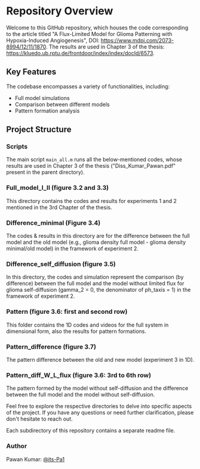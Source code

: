 # Repository Overview

Welcome to this GitHub repository, which houses the code corresponding to the article titled "A Flux-Limited Model for Glioma Patterning with Hypoxia-Induced Angiogenesis", DOI: https://www.mdpi.com/2073-8994/12/11/1870. The results are used in Chapter 3 of the thesis: https://kluedo.ub.rptu.de/frontdoor/index/index/docId/6573.

## Key Features

The codebase encompasses a variety of functionalities, including:

- Full model simulations
- Comparison between different models
- Pattern formation analysis

## Project Structure

### Scripts

The main script `main_all.m` runs all the below-mentioned codes, whose results are used in Chapter 3 of the thesis ("Diss_Kumar_Pawan.pdf" present in the parent directory).

### Full_model_I_II (figure 3.2 and 3.3)

This directory contains the codes and results for experiments 1 and 2 mentioned in the 3rd Chapter of the thesis.

### Difference_minimal (Figure 3.4)

The codes & results in this directory are for the difference between the full model and the old model (e.g., glioma density full model - glioma density minimal/old model) in the framework of experiment 2.

### Difference_self_diffusion (figure 3.5)

In this directory, the codes and simulation represent the comparison (by difference) between the full model and the model without limited flux for glioma self-diffusion (gamma_2 = 0, the denominator of ph_taxis = 1) in the framework of experiment 2.

### Pattern (figure 3.6: first and second row)

This folder contains the 1D codes and videos for the full system in dimensional form, also the results for pattern formations.

### Pattern_difference (figure 3.7)

The pattern difference between the old and new model (experiment 3 in 1D).

### Pattern_diff_W_L_flux (figure 3.6: 3rd to 6th row)

The pattern formed by the model without self-diffusion and the difference between the full model and the model without self-diffusion.

Feel free to explore the respective directories to delve into specific aspects of the project. If you have any questions or need further clarification, please don't hesitate to reach out.


Each subdirectory of this repository contains a separate readme file.

### Author

Pawan Kumar: [@its-Pa1](https://github.com/its-Pa1)